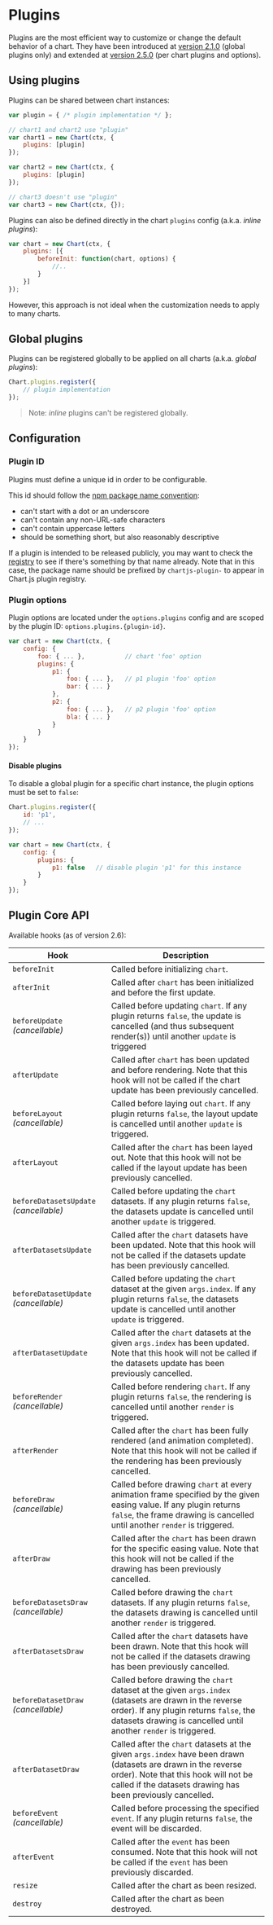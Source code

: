 # Plugins

Plugins are the most efficient way to customize or change the default behavior of a chart. They have been introduced at [version 2.1.0](https://github.com/chartjs/Chart.js/releases/tag/2.1.0) (global plugins only) and extended at [version 2.5.0](https://github.com/chartjs/Chart.js/releases/tag/v2.5.0) (per chart plugins and options).

## Using plugins

Plugins can be shared between chart instances:

```javascript
var plugin = { /* plugin implementation */ };

// chart1 and chart2 use "plugin"
var chart1 = new Chart(ctx, {
    plugins: [plugin]
});

var chart2 = new Chart(ctx, {
    plugins: [plugin]
});

// chart3 doesn't use "plugin"
var chart3 = new Chart(ctx, {});
```

Plugins can also be defined directly in the chart `plugins` config (a.k.a. *inline plugins*):

```javascript
var chart = new Chart(ctx, {
    plugins: [{
        beforeInit: function(chart, options) {
            //..
        }
    }]
});
```

However, this approach is not ideal when the customization needs to apply to many charts.

## Global plugins

Plugins can be registered globally to be applied on all charts (a.k.a. *global plugins*):

```javascript
Chart.plugins.register({
    // plugin implementation
});
```

> Note: *inline* plugins can't be registered globally.

## Configuration

### Plugin ID

Plugins must define a unique id in order to be configurable.

This id should follow the [npm package name convention](https://docs.npmjs.com/files/package.json#name):

- can't start with a dot or an underscore
- can't contain any non-URL-safe characters
- can't contain uppercase letters
- should be something short, but also reasonably descriptive

If a plugin is intended to be released publicly, you may want to check the [registry](https://www.npmjs.com/search?q=chartjs-plugin-) to see if there's something by that name already. Note that in this case, the package name should be prefixed by `chartjs-plugin-` to appear in Chart.js plugin registry.

### Plugin options

Plugin options are located under the `options.plugins` config and are scoped by the plugin ID: `options.plugins.{plugin-id}`.

```javascript
var chart = new Chart(ctx, {
    config: {
        foo: { ... },           // chart 'foo' option
        plugins: {
            p1: {
                foo: { ... },   // p1 plugin 'foo' option
                bar: { ... }
            },
            p2: {
                foo: { ... },   // p2 plugin 'foo' option
                bla: { ... }
            }
        }
    }
});
```

#### Disable plugins

To disable a global plugin for a specific chart instance, the plugin options must be set to `false`:

```javascript
Chart.plugins.register({
    id: 'p1',
    // ...
});

var chart = new Chart(ctx, {
    config: {
        plugins: {
            p1: false   // disable plugin 'p1' for this instance
        }
    }
});
```

## Plugin Core API

Available hooks (as of version 2.6):

| Hook | Description
| ---- | -----------
| `beforeInit` | Called before initializing `chart`.
| `afterInit` | Called after `chart` has been initialized and before the first update.
| `beforeUpdate` *(cancellable)* | Called before updating `chart`. If any plugin returns `false`, the update is cancelled (and thus subsequent render(s)) until another `update` is triggered
| `afterUpdate` | Called after `chart` has been updated and before rendering. Note that this hook will not be called if the chart update has been previously cancelled.
| `beforeLayout` *(cancellable)* | Called before laying out `chart`. If any plugin returns `false`, the layout update is cancelled until another `update` is triggered.
| `afterLayout` | Called after the `chart` has been layed out. Note that this hook will not be called if the layout update has been previously cancelled.
| `beforeDatasetsUpdate` *(cancellable)* | Called before updating the `chart` datasets. If any plugin returns `false`, the datasets update is cancelled until another `update` is triggered.
| `afterDatasetsUpdate` | Called after the `chart` datasets have been updated. Note that this hook will not be called if the datasets update has been previously cancelled.
| `beforeDatasetUpdate` *(cancellable)* | Called before updating the `chart` dataset at the given `args.index`. If any plugin returns `false`, the datasets update is cancelled until another `update` is triggered.
| `afterDatasetUpdate` | Called after the `chart` datasets at the given `args.index` has been updated. Note that this hook will not be called if the datasets update has been previously cancelled.
| `beforeRender` *(cancellable)* | Called before rendering `chart`. If any plugin returns `false`, the rendering is cancelled until another `render` is triggered.
| `afterRender` | Called after the `chart` has been fully rendered (and animation completed). Note that this hook will not be called if the rendering has been previously cancelled.
| `beforeDraw` *(cancellable)* | Called before drawing `chart` at every animation frame specified by the given easing value. If any plugin returns `false`, the frame drawing is cancelled until another `render` is triggered.
| `afterDraw` | Called after the `chart` has been drawn for the specific easing value. Note that this hook will not be called if the drawing has been previously cancelled.
| `beforeDatasetsDraw` *(cancellable)* | Called before drawing the `chart` datasets. If any plugin returns `false`, the datasets drawing is cancelled until another `render` is triggered.
| `afterDatasetsDraw` | Called after the `chart` datasets have been drawn. Note that this hook will not be called if the datasets drawing has been previously cancelled.
| `beforeDatasetDraw` *(cancellable)* | Called before drawing the `chart` dataset at the given `args.index` (datasets are drawn in the reverse order). If any plugin returns `false`, the datasets drawing is cancelled until another `render` is triggered.
| `afterDatasetDraw` | Called after the `chart` datasets at the given `args.index` have been drawn (datasets are drawn in the reverse order). Note that this hook will not be called if the datasets drawing has been previously cancelled.
| `beforeEvent` *(cancellable)* | Called before processing the specified `event`. If any plugin returns `false`, the event will be discarded.
| `afterEvent` | Called after the `event` has been consumed. Note that this hook will not be called if the `event` has been previously discarded.
| `resize` | Called after the chart as been resized.
| `destroy` | Called after the chart as been destroyed.
